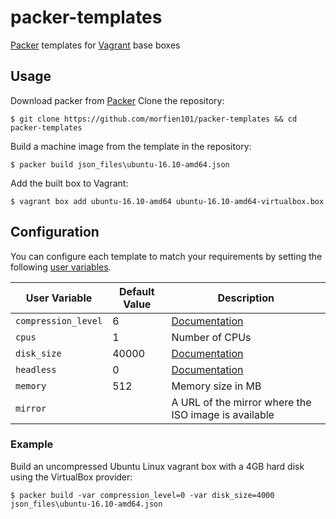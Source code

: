 # packer-templates

[Packer](https://www.packer.io/) templates for [Vagrant](https://www.vagrantup.com/) base boxes

## Usage
Download packer from [Packer](https://www.packer.io/)
Clone the repository:

    $ git clone https://github.com/morfien101/packer-templates && cd packer-templates

Build a machine image from the template in the repository:

    $ packer build json_files\ubuntu-16.10-amd64.json

Add the built box to Vagrant:

    $ vagrant box add ubuntu-16.10-amd64 ubuntu-16.10-amd64-virtualbox.box

## Configuration

You can configure each template to match your requirements by setting the following [user variables](https://packer.io/docs/templates/user-variables.html).

 User Variable       | Default Value | Description
---------------------|---------------|----------------------------------------------------------------------------------------
 `compression_level` | 6             | [Documentation](https://packer.io/docs/post-processors/vagrant.html#compression_level)
 `cpus`              | 1             | Number of CPUs
 `disk_size`         | 40000         | [Documentation](https://packer.io/docs/builders/virtualbox-iso.html#disk_size)
 `headless`          | 0             | [Documentation](https://packer.io/docs/builders/virtualbox-iso.html#headless)
 `memory`            | 512           | Memory size in MB
 `mirror`            |               | A URL of the mirror where the ISO image is available

### Example

Build an uncompressed Ubuntu Linux vagrant box with a 4GB hard disk using the VirtualBox provider:

    $ packer build -var compression_level=0 -var disk_size=4000 json_files\ubuntu-16.10-amd64.json